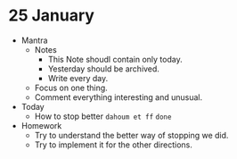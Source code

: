 # 25 January

* Mantra
  * Notes
    * This Note shoudl contain only today.
    * Yesterday should be archived.
    * Write every day.
  * Focus on one thing.
  * Comment everything interesting and unusual.
* Today
  * How to stop better `dahoum et ff` `done`
* Homework
  * Try to understand the better way of stopping we did.
  * Try to implement it for the other directions.